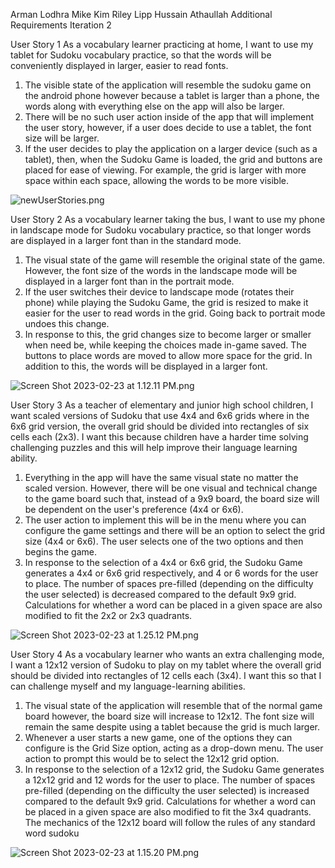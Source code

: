 Arman Lodhra 
Mike Kim
Riley Lipp
Hussain Athaullah
Additional Requirements Iteration 2

User Story 1
As a vocabulary learner practicing at home, I want to use my tablet for Sudoku vocabulary practice, so that the words will be conveniently displayed in larger, easier to read fonts.

1. The visible state of the application will resemble the sudoku game on the android phone however because a tablet is larger than a phone, the words along with everything else on the app will also be larger.
2. There will be no such user action inside of the app that will implement the user story, however, if a user does decide to use a tablet, the font size will be larger. 
3. If the user decides to play the application on a larger device (such as a tablet), then, when the Sudoku Game is loaded, the grid and buttons are placed for ease of viewing. For example, the grid is larger with more space within each space, allowing the words to be more visible.

![newUserStories.png](https://drive.google.com/uc?id=1lY7E_Tmagtrq9RPmhrm3ww1XZpQ5Qn3W)

User Story 2
As a vocabulary learner taking the bus, I want to use my phone in landscape mode for Sudoku vocabulary practice, so that longer words are displayed in a larger font than in the standard mode.

1. The visual state of the game will resemble the original state of the game. However, the font size of the words in the landscape mode will be displayed in a larger font than in the portrait mode. 
2. If the user switches their device to landscape mode (rotates their phone) while playing the Sudoku Game, the grid is resized to make it easier for the user to read words in the grid. Going back to portrait mode undoes this change.
3. In response to this, the grid changes size to become larger or smaller when need be, while keeping the choices made in-game saved. The buttons to place words are moved to allow more space for the grid. In addition to this, the words will be displayed in a larger font. 

![Screen Shot 2023-02-23 at 1.12.11 PM.png](https://drive.google.com/uc?id=1kqoCjChB4pb3BA76I1LD7nCxmnrsFqsI)









User Story 3
As a teacher of elementary and junior high school children, I want scaled versions of Sudoku that use 4x4 and 6x6 grids where in the 6x6 grid version, the overall grid should be divided into rectangles of six cells each (2x3). I want this because children have a harder time solving challenging puzzles and this will help improve their language learning ability. 

1. Everything in the app will have the same visual state no matter the scaled version. However, there will be one visual and technical change to the game board such that, instead of a 9x9 board, the board size will be dependent on the user's preference (4x4 or 6x6). 
2. The user action to implement this will be in the menu where you can configure the game settings and there will be an option to select the grid size (4x4 or 6x6). The user selects one of the two options and then begins the game. 
3. In response to the selection of a 4x4 or 6x6 grid, the Sudoku Game generates a 4x4 or 6x6 grid respectively, and 4 or 6 words for the user to place. The number of spaces pre-filled (depending on the difficulty the user selected) is decreased compared to the default 9x9 grid. Calculations for whether a word can be placed in a given space are also modified to fit the 2x2 or 2x3 quadrants.

![Screen Shot 2023-02-23 at 1.25.12 PM.png](https://drive.google.com/uc?id=1XBLPbljjShNTzYL0Ke6n6VcmN21NSeUu)

User Story 4
As a vocabulary learner who wants an extra challenging mode, I want a 12x12 version of Sudoku to play on my tablet where the overall grid should be divided into rectangles of 12 cells each (3x4). I want this so that I can challenge myself and my language-learning abilities. 

1. The visual state of the application will resemble that of the normal game board however, the board size will increase to 12x12. The font size will remain the same despite using a tablet because the grid is much larger. 
2. Whenever a user starts a new game, one of the options they can configure is the Grid Size option, acting as a drop-down menu. The user action to prompt this would be to select the 12x12 grid option. 
3. In response to the selection of a 12x12 grid, the Sudoku Game generates a 12x12 grid and 12 words for the user to place. The number of spaces pre-filled (depending on the difficulty the user selected) is increased compared to the default 9x9 grid. Calculations for whether a word can be placed in a given space are also modified to fit the 3x4 quadrants. The mechanics of the 12x12 board will follow the rules of any standard word sudoku 


![Screen Shot 2023-02-23 at 1.15.20 PM.png](https://drive.google.com/uc?id=1J4ZIbIppKHfxxekg240vf6wDbFOPQQFR)
